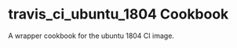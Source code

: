 travis_ci_ubuntu_1804 Cookbook
============================

A wrapper cookbook for the ubuntu 1804 CI image.

